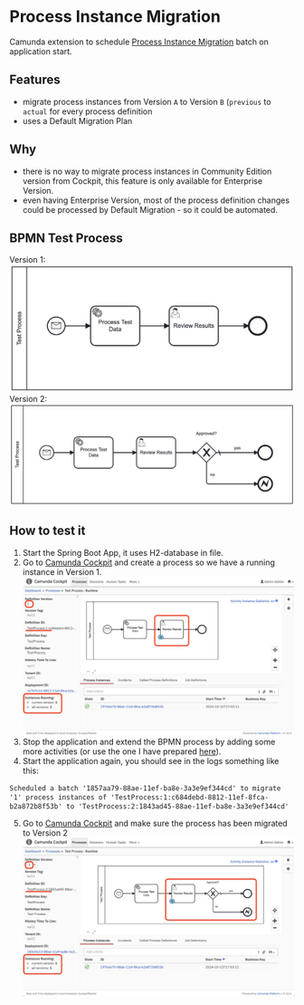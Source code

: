 # Process Instance Migration

Camunda extension to schedule [Process Instance Migration](https://docs.camunda.org/manual/latest/user-guide/process-engine/process-instance-migration/) batch on application start.

## Features

* migrate process instances from Version `A` to Version `B` (`previous` to `actual` for every process definition
* uses a Default Migration Plan

## Why
* there is no way to migrate process instances in Community Edition version from Cockpit, this feature is only available for Enterprise Version.
* even having Enterprise Version, most of the process definition changes could be processed by Default Migration - so it could be automated.

## BPMN Test Process
Version 1: ![BPMN Process](docs/Test_V1.png)
Version 2: ![BPMN Process](docs/Test_V2.png)

## How to test it
1. Start the Spring Boot App, it uses H2-database in file.
2. Go to [Camunda Cockpit](http://localhost:8080) and create a process so we have a running instance in Version 1.
![V1](docs/Test_V1_running_instances.png)
3. Stop the application and extend the BPMN process by adding some more activities (or use the one I have prepared [here](src/main/resources/bpmn/Test.bpmn.v2)).
4. Start the application again, you should see in the logs something like this:
```
Scheduled a batch '1857aa79-88ae-11ef-ba8e-3a3e9ef344cd' to migrate '1' process instances of 'TestProcess:1:c684debd-8812-11ef-8fca-b2a872b8f53b' to 'TestProcess:2:1843ad45-88ae-11ef-ba8e-3a3e9ef344cd'
```
5. Go to [Camunda Cockpit](http://localhost:8080) and make sure the process has been migrated to Version 2
![V2](docs/Test_V2_running_instances.png)
